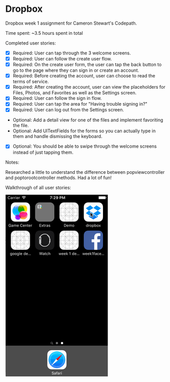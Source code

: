 # Dropbox

Dropbox week 1 assignment for Cameron Stewart's Codepath.

Time spent: ~3.5 hours spent in total

Completed user stories:

 * [x] Required: User can tap through the 3 welcome screens.
 * [x] Required: User can follow the create user flow.
 * [x] Required: On the create user form, the user can tap the back button to go to the page where they can sign in or create an account.
 * [x] Required: Before creating the account, user can choose to read the terms of service.
 * [x] Required: After creating the account, user can view the placeholders for Files, Photos, and Favorites as well as the Settings screen.
 * [x] Required: User can follow the sign in flow.
 * [x] Required: User can tap the area for "Having trouble signing in?"
 * [x] Required: User can log out from the Settings screen.
 * Optional: Add a detail view for one of the files and implement favoriting the file.
 * Optional: Add UITextFields for the forms so you can actually type in them and handle dismissing the keyboard.
 * [x] Optional: You should be able to swipe through the welcome screens instead of just tapping them.
 
Notes:

Researched a little to understand the difference between popviewcontroller and poptorootcontroller methods.
Had a lot of fun!

Walkthrough of all user stories:

![camerons_dropbox](camerons_dropbox.gif)


